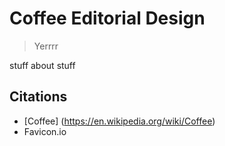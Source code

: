 # Coffee Editorial Design

> Yerrrr

stuff about stuff

## Citations

* [Coffee] (https://en.wikipedia.org/wiki/Coffee)
* Favicon.io